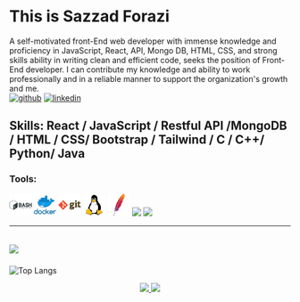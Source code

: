 
# This is Sazzad Forazi



A self-motivated front-End web developer with immense knowledge and proficiency in JavaScript, React, API, Mongo DB, HTML, CSS, and strong skills ability in writing clean and efficient code, seeks the position of Front-End developer. I can contribute my knowledge and ability to work professionally and in a reliable manner to support the organization's growth and me. <br/>
[<img src='https://cdn.jsdelivr.net/npm/simple-icons@3.0.1/icons/github.svg' alt='github' height='40'>](https://github.com/SazzadForazi)  [<img src='https://cdn.jsdelivr.net/npm/simple-icons@3.0.1/icons/linkedin.svg' alt='linkedin' height='40'>](https://www.linkedin.com/in/www.linkedin.com/in/sazzad-hossain-forazi/)  

## Skills: React / JavaScript / Restful API /MongoDB / HTML / CSS/ Bootstrap / Tailwind / C /  C++/  Python/ Java

<h3 align="left">Tools:</h3>
  <code><img height="40" src="https://raw.githubusercontent.com/github/explore/80688e429a7d4ef2fca1e82350fe8e3517d3494d/topics/bash/bash.png"></code>
  <code><img height="40" src="https://raw.githubusercontent.com/github/explore/80688e429a7d4ef2fca1e82350fe8e3517d3494d/topics/docker/docker.png"></code>
  <code><img height="40" src="https://raw.githubusercontent.com/github/explore/80688e429a7d4ef2fca1e82350fe8e3517d3494d/topics/git/git.png"></code>
  <code><img height="40" src="https://raw.githubusercontent.com/github/explore/80688e429a7d4ef2fca1e82350fe8e3517d3494d/topics/linux/linux.png"></code>
  <code><img height="40" src="https://raw.githubusercontent.com/github/explore/80688e429a7d4ef2fca1e82350fe8e3517d3494d/topics/maven/maven.png"></code>
  <code><img height="40" src="https://user-images.githubusercontent.com/48891202/135020000-067afc86-f3e9-48ad-b9a3-2c234fa0eb9f.png"></code>
  <code><img height="40" src="https://user-images.githubusercontent.com/48891202/135020058-88e277f2-36a5-4ff7-a1ee-8ef37e2c6c58.png"></code>



---
![](https://komarev.com/ghpvc/?username=SazzadForazi&color=blueviolet&style=flat)
---


![Top Langs](https://github-readme-stats.vercel.app/api/top-langs/?username=SazzadForazi&langs_count=8&theme=nightowl)


<!---
SazzadForazi/SazzadForazi is a ✨ special ✨ repository because its `README.md` (this file) appears on your GitHub profile.
You can click the Preview link to take a look at your changes.
--->






<p align = "center">
<!--   <img src="https://github-readme-stats.vercel.app/api/top-langs?username=SazzadForazi&show_icons=true&locale=en&layout=compact&langs_count=8&hide=shell,scss,less,vue,less_Width="400" /> -->
  
  
  <a href="https://git.io/streak-stats">
    <img src="https://github-readme-stats.vercel.app/api?username=SazzadForazi&show_icons=true&theme=radical">
  </a>
  <a href="https://git.io/streak-stats">
    <img src="http://github-readme-streak-stats.herokuapp.com?user=SazzadForazi&theme=react&background=0d1117&border=666">
  </a>
  <br>
  <!-- 
  <a href="https://github.com/SazzadForazi/github-readme-activity-graph">
    <img src="https://activity-graph.herokuapp.com/graph?username=SazzadForazi&theme=react-dark&hide_border=true">
  </a>
</p>

 -->


